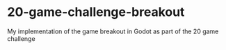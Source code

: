 # 20-game-challenge-breakout
 My implementation of the game breakout in Godot as part of the 20 game challenge
